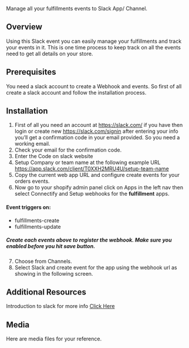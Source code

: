 Manage all your fulfillments events to Slack App/ Channel.

## Overview
Using this Slack event you can easily manage your fulfillments and track your events in it. This is one time process to keep track on all the events need to get all details on your store.

## Prerequisites

You need a slack account to create a Webhook and events. So first of all create a slack account and follow the installation process.

## Installation

1. First of all you need an account at https://slack.com/ if you have then login or create new 
https://slack.com/signin after entering your info you’ll get a confirmation code in your email provided. So you need a working email.
2. Check your email for the confirmation code. 
3. Enter the Code on slack website
4. Setup Company or team name at the following example URL https://app.slack.com/client/T0XXH2MRU4U/setup-team-name 
5. Copy the current web app URL and configure create events for your orders events.
6. Now go to your shopify admin panel click on Apps in the left nav then select Connectify and Setup webhooks for the  **fulfillment** apps. 

#### Event triggers on: 

* fulfillments-create
* fulfillments-update
 
#####  Create each events above to register the webhook. Make sure you enabled before you hit save button.

7. Choose from Channels.
8. Select Slack and create event for the app using the webhook url as showing in the following screen.


## Additional Resources
Introduction to slack for more info [Click Here](https://api.slack.com/start/overview) 

## Media
Here are media files for your reference.